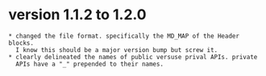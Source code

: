 # version 1.1.2 to 1.2.0
	* changed the file format. specifically the MD_MAP of the Header blocks.
	  I know this should be a major version bump but screw it.
	* clearly delineated the names of public versuse prival APIs. private
	  APIs have a "_" prepended to their names.
	

